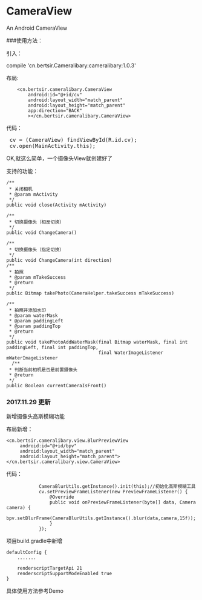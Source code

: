 # CameraView
An Android CameraView

###使用方法：

引入：

compile 'cn.bertsir.Cameralibary:cameralibary:1.0.3'

布局:


        <cn.bertsir.cameralibary.CameraView
            android:id="@+id/cv"
            android:layout_width="match_parent"
            android:layout_height="match_parent"
            app:direction="BACK"
            ></cn.bertsir.cameralibary.CameraView>


代码：

<pre>
 cv = (CameraView) findViewById(R.id.cv);
 cv.open(MainActivity.this);
</pre>


OK,就这么简单，一个摄像头View就创建好了

支持的功能：

    /**
     * 关闭相机
     * @param mActivity
     */
    public void close(Activity mActivity)

    /**
     * 切换摄像头（相反切换）
     */
    public void ChangeCamera()

    /**
     * 切换摄像头（指定切换）
     */
    public void ChangeCamera(int direction)
    /**
     * 拍照
     * @param mTakeSuccess
     * @return
     */
    public Bitmap takePhoto(CameraHelper.takeSuccess mTakeSuccess)

    /**
     * 拍照并添加水印
     * @param waterMask
     * @param paddingLeft
     * @param paddingTop
     * @return
     */
    public void takePhotoAddWaterMask(final Bitmap waterMask, final int paddingLeft, final int paddingTop,
                                      final WaterImageListener mWaterImageListener
	  /**
     * 判断当前相机是否是前置摄像头
     * @return
     */
    public Boolean currentCameraIsFront()

### 2017.11.29 更新
新增摄像头高斯模糊功能
		
布局新增：

	<cn.bertsir.cameralibary.view.BlurPreviewView
         android:id="@+id/bpv"
         android:layout_width="match_parent"
         android:layout_height="match_parent">
	</cn.bertsir.cameralibary.view.CameraView>

代码：

				CameraBlurUtils.getInstance().init(this);//初始化高斯模糊工具
                cv.setPreviewFrameListener(new PreviewFrameListener() {
                    @Override
                    public void onPreviewFrameListener(byte[] data, Camera camera) {
                        bpv.setBlurFrame(CameraBlurUtils.getInstance().blur(data,camera,15f));
                    }
                });

项目build.gradle中新增

    defaultConfig {
        .......

        renderscriptTargetApi 21
        renderscriptSupportModeEnabled true
    }
		

具体使用方法参考Demo


